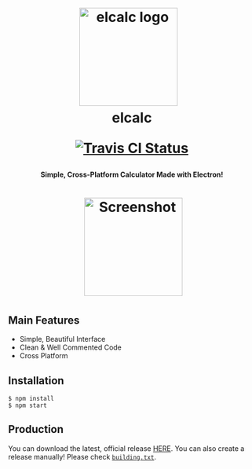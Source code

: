 <h1 align="center">
  <br>
  <a href="https://github.com/elcalc/elcalc"><img src="https://raw.githubusercontent.com/elcalc/elcalc/master/logo.png" alt="elcalc logo" width="200"></a>
  <br>
  elcalc
  <br>
  <p align="center"><a href="https://travis-ci.org/elcalc/elcalc"><img src="https://travis-ci.org/elcalc/elcalc.svg?branch=master" alt="Travis CI Status"></a>
  </p>
</h1>

<h4 align="center">Simple, Cross-Platform Calculator Made with Electron!</h4>
<h1 align="center">
  <a href="https://github.com/elcalc/elcalc"><img src="https://raw.githubusercontent.com/elcalc/elcalc/master/screenshot.png" alt="Screenshot" width="200"></a>
</h1>

## Main Features

- Simple, Beautiful Interface
- Clean & Well Commented Code
- Cross Platform

## Installation

```
$ npm install
$ npm start
```
## Production

You can download the latest, official release [HERE](https://github.com/elcalc/elcalc/releases/latest). You can also create a release manually! Please check [`building.txt`](https://github.com/elcalc/elcalc/blob/master/building.txt).

